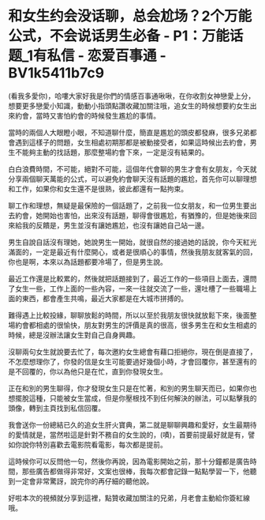 # 和女生约会没话聊，总会尬场？2个万能公式，不会说话男生必备 - P1：万能话题_1有私信 - 恋爱百事通 - BV1k5411b7c9

(看我多愛你)，哈嘍大家好我是你們的情感百事通啾啾，在你收割女神戀愛上分，想要更多戀愛小知識，動動小指頭點讚收藏加關注哦，追女生的時候想要約女生出來約會，當時又害怕約會的時候發生尷尬的事情。

當時的兩個人大眼瞪小眼，不知道聊什麼，簡直是尷尬的頭皮都發麻，很多兄弟都會遇到這樣子的問題，女生相處初期那都是被動接受者，如果這時候出去約會，男生不能夠主動的找話題，那麼整場約會下來，一定是沒有結果的。

白白浪費時間，不可能，絕對不可能，這個年代會聊的男生才會有女朋友，今天就分享兩個聊天萬能的公式，可以避免約會聊天沒有話題的尷尬，首先你可以聊理想和工作，如果你和女生還不是很熟，彼此都還有一點拘束。

聊工作和理想，無疑是最保險的一個話題了，之前我一位女朋友，和一位男生要出去約會，她開始也害怕，出來沒有話題，聊得會很尷尬，有猶豫的，但是她後來回來給我的反饋是，男生並沒有讓她尷尬，也沒有讓她自己站一邊。

男生自說自話沒有理她，她說男生一開始，就很自然的接過她的話說，你今天紅光滿面的，一定是最近有什麼開心，或者是很順心的事情，然後我朋友就客氣的回，你也是啊，本來以為話題都要冷場了，但是男生說。

最近工作還是比較累的，然後就把話題接到了，最近工作的一些項目上面去，還問了女生一些，工作上面的一些內容，一來一往就交流了一些，還吐槽了一些職場上面的東西，都會產生共鳴，最近大家都是在大城市拼搏的。

難得遇上比較投緣，聊聊放鬆的時間，所以以至於我朋友很快就放鬆下來，後面整場約會都相處的很愉快，朋友對男生的評價是真的很高，很多男生在和女生相處的時候，總是沒辦法讓女生對自己自身興趣。

沒聊兩句女生就說要去忙了，每次邀約女生總會有藉口拒絕你，現在倒是直接了，不怎麼想理你了，你發的信是女生可能要過好幾個小時，才會回覆你，甚至還有的是不回覆的，你以為他只是在忙，直到你發現女生。

正在和別的男生聊得，你才發現女生只是在忙著，和別的男生聊天而已，如果你也想擺脫這種，只能被女生當成，但是你壓根找不到任何解決的辦法，可以點擊我的頭像，轉到主頁找到私信回覆。

我會送你一份總結已久的追女生肝火寶典，第二就是聊聊興趣和愛好，女生最期待的愛情就是，當然啦這是針對不務自的女生說的，(嘖)，首要前提最好就是有，譬如你說你特別喜歡去電影院看電影，每次都是提前。

這時候你可以反問他一句，然後你再說，因為電影開始之前，那十分鐘都是廣告時間，那些廣告都做得非常好，文案也很棒，我每次都會記錄一點點學習一下，他聽到一定會非常驚訝，說完你的再仔細的聽他說。

好啦本次的視頻就分享到這裡，點贊收藏加關注的兄弟，月老會主動給你簽紅線哦。